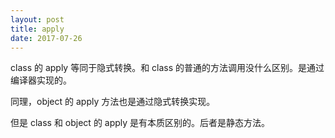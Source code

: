 ```yaml
---
layout: post
title: apply
date: 2017-07-26
---
```


class 的 apply 等同于隐式转换。和 class 的普通的方法调用没什么区别。是通过编译器实现的。

同理，object 的 apply 方法也是通过隐式转换实现。

但是 class 和 object 的 apply 是有本质区别的。后者是静态方法。